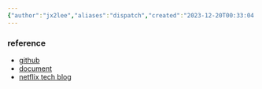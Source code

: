 ```yaml
---
{"author":"jx2lee","aliases":"dispatch","created":"2023-12-20T00:33:04.000+09:00","last-updated":"2023-08-27 15:14","tags":["dispatch","incident","opensource"],"dg-publish":true,"permalink":"/etc/__/opensource-incident-management/","dgPassFrontmatter":true,"noteIcon":""}
---
```





### reference
- [github](https://github.com/Netflix/dispatch)
- [document](https://netflix.github.io/dispatch/)
- [netflix tech blog](https://netflixtechblog.com/introducing-dispatch-da4b8a2a8072)